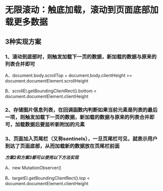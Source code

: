 # 无限滚动：触底加载，滚动到页面底部加载更多数据

## 3种实现方案

### 1、滚动到底部时，则触发加载下一页的数据，新加载的数据与原来的列表合并即可

<!-- window.onscroll -->
A、document.body.scrollTop + document.body.clientHeight >= document.documentElement.scrollHeight

<!-- window.onscroll + getBoundingClientRect -->
B、scrollEl.getBoundingClientRect().bottom < document.documentElement.clientHeight

### 2、存储图片信息列表，在回调函数内判断如果当前元素是列表的最后一项，则触发加载下一页的数据，新加载的数据与原来的列表合并即可，加载数据后要监听新附加的元素

### 3、页面加入页尾栏（又称sentinels），一旦页尾栏可见，就表示用户到达了页面底部，从而加载新的数据放在页尾栏前面

***方案2和方案3都可以使用以下方法实现***

A、new MutationObserver()

<!-- 使用window.onscroll + getBoundingClientRect实现MutationObserver -->
B、targetEl.getBoundingClientRect().top < document.documentElement.clientHeight
